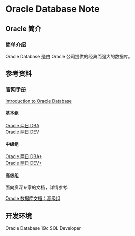 # Oracle Database Note

## Oracle 简介

### 简单介绍

Oracle Database 是由 Oracle 公司提供的经典而强大的数据库。

## 参考资料

### 官网手册

[Introduction to Oracle Database][introductiontoorcl]

#### 基本组

[Oracle 两日 DBA][2daysdba]  
[Oracle 两日 DEV][2daysdev]

#### 中级组

[Oracle 两日 DBA+][2daysdba+]  
[Oracle 两日 DEV+][2daysdev+]

#### 高级组

面向资深专家的文档，详情参考:

[Oracle 数据库文档：高级组][seniororac]

## 开发环境

Oracle Database 19c SQL Developer

[introductiontoorcl]: https://docs.oracle.com/en/database/oracle/oracle-database/19/cncpt/introduction-to-oracle-database.html "Introduction"
[2daysdba]: https://docs.oracle.com/en/database/oracle/oracle-database/19/admqs/introduction.html "2Days DBA"
[2daysdba+]: https://docs.oracle.com/en/database/oracle/oracle-database/19/tdppt/introduction.html "2Days DBA+"
[2daysdev]: https://docs.oracle.com/en/database/oracle/oracle-database/19/tdddg/two-day-developer-intro.html "2Days DEV"
[2daysdev+]: https://docs.oracle.com/en/database/oracle/oracle-database/19/tdpjd/using-java-with-oracle-database.html "2Days DEV+"
[seniororac]: https://docs.oracle.com/en/database/oracle/oracle-database/19/cncpt/introduction-to-oracle-database.html#GUID-7BDBD26D-AD11-4599-8C7B-EAB9AAEAA558
